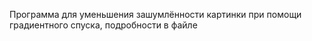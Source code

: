 Программа для уменьшения зашумлённости картинки при помощи градиентного спуска, подробности в файле
